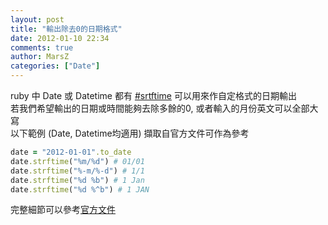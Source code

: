 ```yaml
---
layout: post
title: "輸出除去0的日期格式"
date: 2012-01-10 22:34
comments: true
author: MarsZ
categories: ["Date"]
---
```

ruby 中 Date 或 Datetime 都有 <a href="http://ruby-doc.org/stdlib-1.9.3/libdoc/date/rdoc/Date.html#method-i-strftime" taget="_blank">#srtftime</a> 可以用來作自定格式的日期輸出  
若我們希望輸出的日期或時間能夠去除多餘的0, 或者輸入的月份英文可以全部大寫  
以下範例 (Date, Datetime均適用) 擷取自官方文件可作為參考  

<!-- more -->

```ruby
date = "2012-01-01".to_date
date.strftime("%m/%d") # 01/01
date.strftime("%-m/%-d") # 1/1
date.strftime("%d %b") # 1 Jan
date.strftime("%d %^b") # 1 JAN
```

完整細節可以參考<a href="http://ruby-doc.org/stdlib-1.9.3/libdoc/date/rdoc/Date.html#method-i-strftime" target="_blank">官方文件</a>
